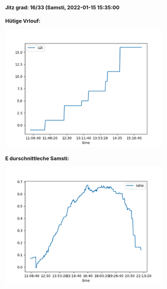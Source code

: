 ### Jitz grad: 16/33 (Samsti, 2022-01-15 15:35:00

### Hütige Vrlouf:
![Graph](Today.png)

### E durschnittleche Samsti:
![Graph](Samsti.png)